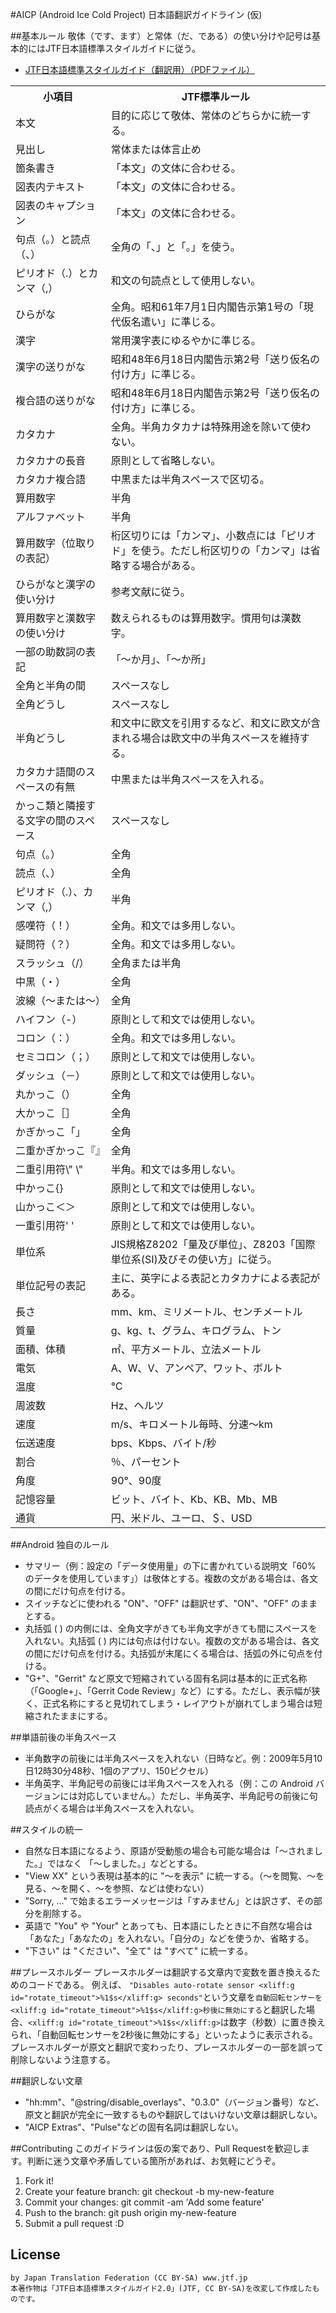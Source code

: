 #AICP (Android Ice Cold Project) 日本語翻訳ガイドライン (仮)

##基本ルール
敬体（です、ます）と常体（だ、である）の使い分けや記号は基本的にはJTF日本語標準スタイルガイドに従う。
- [JTF日本語標準スタイルガイド（翻訳用）（PDFファイル）](https://www.jtf.jp/jp/style_guide/pdf/jtf_style_guide.pdf)

<table>
<tbody>
<tr>
<th>小項目</th>
<th>JTF標準ルール</th>
</tr>
<tr>
<td>本文</td>
<td>目的に応じて敬体、常体のどちらかに統一する。</td>
</tr>
<tr>
<td>見出し</td>
<td>常体または体言止め</td>
</tr>
<tr>
<td>箇条書き</td>
<td>「本文」の文体に合わせる。</td>
</tr>
<tr>
<td>図表内テキスト</td>
<td>「本文」の文体に合わせる。</td>
</tr>
<tr>
<td>図表のキャプション</td>
<td>「本文」の文体に合わせる。</td>
</tr>
<tr>
<td>句点（。）と読点（、）</td>
<td>全角の「、」と「。」を使う。</td>
</tr>
<tr>
<td>ピリオド（.）とカンマ（,）</td>
<td>和文の句読点として使用しない。</td>
</tr>
<tr>
<td>ひらがな</td>
<td>全角。昭和61年7月1日内閣告示第1号の「現代仮名遣い」に準じる。</td>
</tr>
<tr>
<td>漢字</td>
<td>常用漢字表にゆるやかに準じる。</td>
</tr>
<tr>
<td>漢字の送りがな</td>
<td>昭和48年6月18日内閣告示第2号「送り仮名の付け方」に準じる。</td>
</tr>
<tr>
<td>複合語の送りがな</td>
<td>昭和48年6月18日内閣告示第2号「送り仮名の付け方」に準じる。</td>
</tr>
<tr>
<td>カタカナ</td>
<td>全角。半角カタカナは特殊用途を除いて使わない。</td>
</tr>
<tr>
<td>カタカナの長音</td>
<td>原則として省略しない。</td>
</tr>
<tr>
<td>カタカナ複合語</td>
<td>中黒または半角スペースで区切る。</td>
</tr>
<tr>
<td>算用数字</td>
<td>半角</td>
</tr>
<tr>
<td>アルファベット</td>
<td>半角</td>
</tr>
<tr>
<td>算用数字（位取りの表記）</td>
<td>桁区切りには「カンマ」、小数点には「ピリオド」を使う。ただし桁区切りの「カンマ」は省略する場合がある。</td>
</tr>
<tr>
<td>ひらがなと漢字の使い分け</td>
<td>参考文献に従う。</td>
</tr>
<tr>
<td>算用数字と漢数字の使い分け</td>
<td>数えられるものは算用数字。慣用句は漢数字。</td>
</tr>
<tr>
<td>一部の助数詞の表記</td>
<td>「〜か月」、「〜か所」</td>
</tr>
<tr>
<td>全角と半角の間</td>
<td>スペースなし</td>
</tr>
<tr>
<td>全角どうし</td>
<td>スペースなし</td>
</tr>
<tr>
<td>半角どうし</td>
<td>和文中に欧文を引用するなど、和文に欧文が含まれる場合は欧文中の半角スペースを維持する。</td>
</tr>
<tr>
<td>カタカナ語間のスペースの有無</td>
<td>中黒または半角スペースを入れる。</td>
</tr>
<tr>
<td>かっこ類と隣接する文字の間のスペース</td>
<td>スペースなし</td>
</tr>
<tr>
<td>句点（。）</td>
<td>全角</td>
</tr>
<tr>
<td>読点（、）</td>
<td>全角</td>
</tr>
<tr>
<td>ピリオド（.）、カンマ（,）</td>
<td>半角</td>
</tr>
<tr>
<td>感嘆符（！）</td>
<td>全角。和文では多用しない。</td>
</tr>
<tr>
<td>疑問符（？）</td>
<td>全角。和文では多用しない。</td>
</tr>
<tr>
<td>スラッシュ（/）</td>
<td>全角または半角</td>
</tr>
<tr>
<td>中黒（・）</td>
<td>全角</td>
</tr>
<tr>
<td>波線（〜または～）</td>
<td>全角</td>
</tr>
<tr>
<td>ハイフン（-）</td>
<td>原則として和文では使用しない。</td>
</tr>
<tr>
<td>コロン（：）</td>
<td>全角。和文では多用しない。</td>
</tr>
<tr>
<td>セミコロン（；）</td>
<td>原則として和文では使用しない。</td>
</tr>
<tr>
<td>ダッシュ（－）</td>
<td>原則として和文では使用しない。</td>
</tr>
<tr>
<td>丸かっこ（）</td>
<td>全角</td>
</tr>
<tr>
<td>大かっこ［］</td>
<td>全角</td>
</tr>
<tr>
<td>かぎかっこ「」</td>
<td>全角</td>
</tr>
<tr>
<td>二重かぎかっこ『』</td>
<td>全角</td>
</tr>
<tr>
<td>二重引用符\" \"</td>
<td>半角。和文では多用しない。</td>
</tr>
<tr>
<td>中かっこ{}</td>
<td>原則として和文では使用しない。</td>
</tr>
<tr>
<td>山かっこ＜＞</td>
<td>原則として和文では使用しない。</td>
</tr>
<tr>
<td>一重引用符' '</td>
<td>原則として和文では使用しない。</td>
</tr>
<tr>
<td>単位系</td>
<td>JIS規格Z8202「量及び単位」、Z8203「国際単位系(SI)及びその使い方」に従う。</td>
</tr>
<tr>
<td>単位記号の表記</td>
<td>主に、英字による表記とカタカナによる表記がある。</td>
</tr>
<tr>
<td>長さ</td>
<td>mm、km、ミリメートル、センチメートル</td>
</tr>
<tr>
<td>質量</td>
<td>g、kg、t、グラム、キログラム、トン</td>
</tr>
<tr>
<td>面積、体積</td>
<td>㎡、平方メートル、立法メートル</td>
</tr>
<tr>
<td>電気</td>
<td>A、W、V、アンペア、ワット、ボルト</td>
</tr>
<tr>
<td>温度</td>
<td>℃</td>
</tr>
<tr>
<td>周波数</td>
<td>Hz、ヘルツ</td>
</tr>
<tr>
<td>速度</td>
<td>m/s、キロメートル毎時、分速～km</td>
</tr>
<tr>
<td>伝送速度</td>
<td>bps、Kbps、バイト/秒</td>
</tr>
<tr>
<td>割合</td>
<td>％、パーセント</td>
</tr>
<tr>
<td>角度</td>
<td>90°、90度</td>
</tr>
<tr>
<td>記憶容量</td>
<td>ビット、バイト、Kb、KB、Mb、MB</td>
</tr>
<tr>
<td>通貨</td>
<td>円、米ドル、ユーロ、＄、USD</td>
</tr>
</tbody>
</table>

##Android 独自のルール
- サマリー（例：設定の「データ使用量」の下に書かれている説明文「60% のデータを使用しています」）は敬体とする。複数の文がある場合は、各文の間にだけ句点を付ける。
- スイッチなどに使われる "ON"、"OFF" は翻訳せず、"ON"、"OFF" のままとする。
- 丸括弧 ( ) の内側には、全角文字がきても半角文字がきても間にスペースを入れない。丸括弧 ( ) 内には句点は付けない。複数の文がある場合は、各文の間にだけ句点を付ける。丸括弧が末尾にくる場合は、括弧の外に句点を付ける。
- "G+"、"Gerrit" など原文で短縮されている固有名詞は基本的に正式名称（「Google+」、「Gerrit Code Review」など）にする。ただし、表示幅が狭く、正式名称にすると見切れてしまう・レイアウトが崩れてしまう場合は短縮されたままにする。

##単語前後の半角スペース
- 半角数字の前後には半角スペースを入れない（日時など。例：2009年5月10日12時30分48秒、1個のアプリ、150ピクセル）
- 半角英字、半角記号の前後には半角スペースを入れる（例：この Android バージョンには対応していません。）ただし、半角英字、半角記号の前後に句読点がくる場合は半角スペースを入れない。

##スタイルの統一
- 自然な日本語になるよう、原語が受動態の場合も可能な場合は「～されました。」ではなく 「～しました。」などとする。  
- "View XX" という表現は基本的に "～を表示" に統一する。（～を閲覧、～を見る、～を開く、～を参照、などは使わない）  
- ”Sorry, ..." で始まるエラーメッセージは「すみません」とは訳さず、その部分を削除する。  
- 英語で "You" や "Your" とあっても、日本語にしたときに不自然な場合は「あなた」「あなたの」を入れない。「自分の」などを使うか、省略する。  
- "下さい" は "ください"、"全て" は "すべて" に統一する。  

##プレースホルダー
プレースホルダーは翻訳する文章内で変数を置き換えるためのコードである。
例えば、
`"Disables auto-rotate sensor <xliff:g id="rotate_timeout">%1$s</xliff:g> seconds"`という文章を`自動回転センサーを<xliff:g id="rotate_timeout">%1$s</xliff:g>秒後に無効にする`と翻訳した場合、`<xliff:g id="rotate_timeout">%1$s</xliff:g>`は数字（秒数）に置き換えられ、「自動回転センサーを2秒後に無効にする」といったように表示される。
プレースホルダーが原文と翻訳で変わったり、プレースホルダーの一部を誤って削除しないよう注意する。

##翻訳しない文章
- "hh:mm"、"@string/disable_overlays"、"0.3.0"（バージョン番号）など、原文と翻訳が完全に一致するものや翻訳してはいけない文章は翻訳しない。
- "AICP Extras"、"Pulse"などの固有名詞は翻訳しない。

##Contributing
このガイドラインは仮の案であり、Pull Requestを歓迎します。判断に迷う文章や矛盾している箇所があれば、お気軽にどうぞ。  

1. Fork it!  
2. Create your feature branch: git checkout -b my-new-feature  
3. Commit your changes: git commit -am 'Add some feature'  
4. Push to the branch: git push origin my-new-feature  
5. Submit a pull request :D  

## License

    by Japan Translation Federation (CC BY-SA) www.jtf.jp
    本著作物は「JTF日本語標準スタイルガイド2.0」(JTF, CC BY-SA)を改変して作成したものです。
